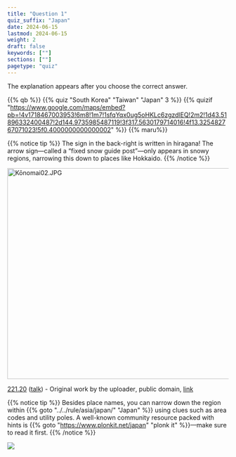 ```yaml
---
title: "Question 1"
quiz_suffix: "Japan"
date: 2024-06-15
lastmod: 2024-06-15
weight: 2
draft: false
keywords: [""]
sections: [""]
pagetype: "quiz"
---
```


The explanation appears after you choose the correct answer.

{{% qb %}}
{{% quiz "South Korea" "Taiwan" "Japan" 3 %}}
{{% quizif "https://www.google.com/maps/embed?pb=!4v1718467003953!6m8!1m7!1sfqYqx0ug5oHKLc6zgzdlEQ!2m2!1d43.51896332400487!2d144.9735985487119!3f317.5630179714016!4f13.325482767071023!5f0.4000000000000002" %}}
{{% maru%}}

<div class="googlemap-if ansarea transparent-area">

{{% notice tip %}}
The sign in the back-right is written in hiragana! The arrow sign—called a “fixed snow guide post”—only appears in snowy regions, narrowing this down to places like Hokkaido.
{{% /notice %}}

<div class="googlemap-if ansarea transparent-area no-margin">
<p><a href="https://commons.wikimedia.org/wiki/File:K%C5%8Dnomai02.JPG#/media/%E3%83%95%E3%82%A1%E3%82%A4%E3%83%AB:K%C5%8Dnomai02.JPG"><img src="https://upload.wikimedia.org/wikipedia/commons/9/91/K%C5%8Dnomai02.JPG" alt="Kōnomai02.JPG" height="480" width="640"></a></p><p><a href="//commons.wikimedia.org/wiki/User:221.20" title="User:221.20">221.20</a> (<a href="//commons.wikimedia.org/wiki/User_talk:221.20" title="User talk:221.20">talk</a>) - <span class="int-own-work" lang="ja">Original work by the uploader</span>, public domain, <a href="https://commons.wikimedia.org/w/index.php?curid=15535739">link</a></p>
</div>

{{% notice tip %}}
Besides place names, you can narrow down the region within {{% goto "../../rule/asia/japan/" "Japan" %}} using clues such as area codes and utility poles. A well-known community resource packed with hints is {{% goto "https://www.plonkit.net/japan" "plonk it" %}}—make sure to read it first.
{{% /notice %}}

<div class="googlemap-if no-margin">
<img src="/quiz/quiz1/japan_otaru_road_buildings.jpg">
</div>
</div>

